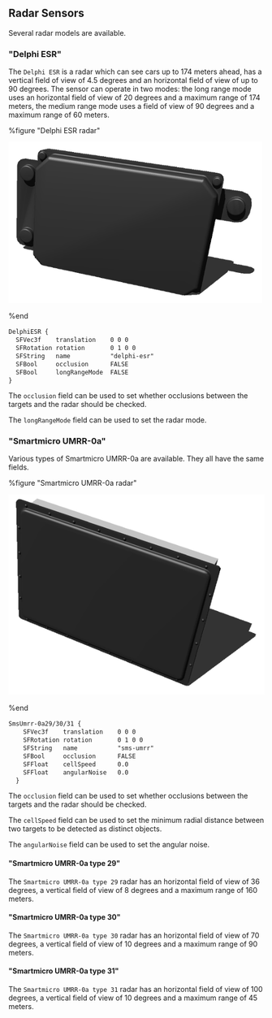 ## Radar Sensors

Several radar models are available.

### "Delphi ESR"

The `Delphi ESR` is a radar which can see cars up to 174 meters ahead, has a vertical field of view of 4.5 degrees and an horizontal field of view of up to 90 degrees.
The sensor can operate in two modes: the long range mode uses an horizontal field of view of 20 degrees and a maximum range of 174 meters, the medium range mode uses a field of view of 90 degrees and a maximum range of 60 meters.

%figure "Delphi ESR radar"

![delphi.png](images/delphi.png)

%end

```
DelphiESR {
  SFVec3f    translation    0 0 0
  SFRotation rotation       0 1 0 0
  SFString   name           "delphi-esr"
  SFBool     occlusion      FALSE
  SFBool     longRangeMode  FALSE
}
```

The `occlusion` field can be used to set whether occlusions between the targets and the radar should be checked.

The `longRangeMode` field can be used to set the radar mode.

### "Smartmicro UMRR-0a"

Various types of Smartmicro UMRR-0a are available.
They all have the same fields.

%figure "Smartmicro UMRR-0a radar"

![smartmicro.png](images/smartmicro.png)

%end

```
SmsUmrr-0a29/30/31 {
    SFVec3f    translation    0 0 0
    SFRotation rotation       0 1 0 0
    SFString   name           "sms-umrr"
    SFBool     occlusion      FALSE
    SFFloat    cellSpeed      0.0
    SFFloat    angularNoise   0.0
  }
```

The `occlusion` field can be used to set whether occlusions between the targets and the radar should be checked.

The `cellSpeed` field can be used to set the minimum radial distance between two targets to be detected as distinct objects.

The `angularNoise` field can be used to set the angular noise.

#### "Smartmicro UMRR-0a type 29"

The `Smartmicro UMRR-0a type 29` radar has an horizontal field of view of 36 degrees, a vertical field of view of 8 degrees and a maximum range of 160 meters.

#### "Smartmicro UMRR-0a type 30"

The `Smartmicro UMRR-0a type 30` radar has an horizontal field of view of 70 degrees, a vertical field of view of 10 degrees and a maximum range of 90 meters.

#### "Smartmicro UMRR-0a type 31"

The `Smartmicro UMRR-0a type 31` radar has an horizontal field of view of 100 degrees, a vertical field of view of 10 degrees and a maximum range of 45 meters.
